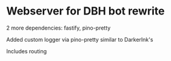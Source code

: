 # Webserver for DBH bot rewrite

2 more dependencies: fastify, pino-pretty

Added custom logger via pino-pretty similar to DarkerInk's

Includes routing